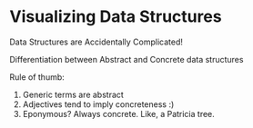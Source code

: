 Visualizing Data Structures
===========================

Data Structures are Accidentally Complicated!

Differentiation between Abstract and Concrete data structures

Rule of thumb:
1. Generic terms are abstract
2. Adjectives tend to imply concreteness :)
3. Eponymous? Always concrete. Like, a Patricia tree.
